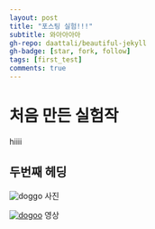 ```yaml
---
layout: post
title: "포스팅 실험!!!"
subtitle: 와아아아아
gh-repo: daattali/beautiful-jekyll
gh-badge: [star, fork, follow]
tags: [first_test]
comments: true
---
```



# 처음 만든 실험작

hiiii

## 두번째 헤딩

![doggo](https://cdn.crowdpic.net/list-thumb/thumb_l_9F99CF91CED30CBE932F2D0805EC8B12.jpg)
사진

[![dogoo](https://img.youtube.com/vi/u_Cp8y-woVM/0.jpg)](https://www.youtube.com/watch?v=u_Cp8y-woVM?t=0s) 
영상

